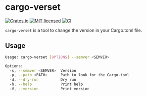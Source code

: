 # cargo-verset

[![Crates.io](https://img.shields.io/crates/v/cargo-verset.svg)](https://crates.io/crates/cargo-verset)
[![MIT licensed](https://img.shields.io/badge/license-MIT-blue.svg)](https://github.com/bircni/cargo-verset/blob/main/LICENSE)
[![CI](https://github.com/bircni/cargo-verset/actions/workflows/ci.yml/badge.svg?branch=main)](https://github.com/bircni/cargo-verset/actions/workflows/ci.yml)

`cargo-verset` is a tool to change the version in your Cargo.toml file.

## Usage

```sh
Usage: cargo-verset [OPTIONS] --semver <SEMVER>

Options:
  -s, --semver <SEMVER>  Version
  -p, --path <PATH>      Path to look for the Cargo.toml
  -d, --dry-run          Dry run
  -h, --help             Print help
  -V, --version          Print version

```
